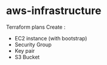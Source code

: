 # aws-infrastructure
Terraform plans
Create :
- EC2 instance (with bootstrap)
- Security Group
- Key pair
- S3 Bucket
